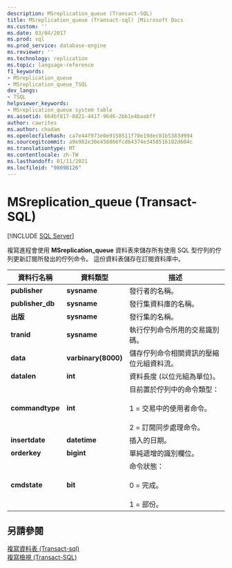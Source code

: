 ```yaml
---
description: MSreplication_queue (Transact-SQL)
title: MSreplication_queue (Transact-sql) |Microsoft Docs
ms.custom: ''
ms.date: 03/04/2017
ms.prod: sql
ms.prod_service: database-engine
ms.reviewer: ''
ms.technology: replication
ms.topic: language-reference
f1_keywords:
- MSreplication_queue
- MSreplication_queue_TSQL
dev_langs:
- TSQL
helpviewer_keywords:
- MSreplication_queue system table
ms.assetid: 664bf817-8021-4417-96d6-2bb1e4baabff
author: cawrites
ms.author: chadam
ms.openlocfilehash: ca7e44f973e0e9150511f70e19dec81b5383d994
ms.sourcegitcommit: a9e982e30e458866fcd64374e3458516182d604c
ms.translationtype: MT
ms.contentlocale: zh-TW
ms.lasthandoff: 01/11/2021
ms.locfileid: "98098126"
---
```

# <a name="msreplication_queue-transact-sql"></a>MSreplication_queue (Transact-SQL)
[!INCLUDE [SQL Server](../../includes/applies-to-version/sqlserver.md)]

  複寫進程會使用 **MSreplication_queue** 資料表來儲存所有使用 SQL 型佇列的佇列更新訂閱所發出的佇列命令。 這份資料表儲存在訂閱資料庫中。  
  
|資料行名稱|資料類型|描述|  
|-----------------|---------------|-----------------|  
|**publisher**|**sysname**|發行者的名稱。|  
|**publisher_db**|**sysname**|發行集資料庫的名稱。|  
|**出版**|**sysname**|發行集的名稱。|  
|**tranid**|**sysname**|執行佇列命令所用的交易識別碼。|  
|**data**|**varbinary(8000)**|儲存佇列命令相關資訊的壓縮位元組資料流。|  
|**datalen**|**int**|資料長度 (以位元組為單位)。|  
|**commandtype**|**int**|目前置於佇列中的命令類型：<br /><br /> 1 = 交易中的使用者命令。<br /><br /> 2 = 訂閱同步處理命令。|  
|**insertdate**|**datetime**|插入的日期。|  
|**orderkey**|**bigint**|單純遞增的識別欄位。|  
|**cmdstate**|**bit**|命令狀態：<br /><br /> 0 = 完成。<br /><br /> 1 = 部份。|  
  
## <a name="see-also"></a>另請參閱  
 [複寫資料表 &#40;Transact-sql&#41;](../../relational-databases/system-tables/replication-tables-transact-sql.md)   
 [複寫檢視 &#40;Transact-SQL&#41;](../../relational-databases/system-views/replication-views-transact-sql.md)  
  
  
